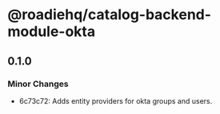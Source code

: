 # @roadiehq/catalog-backend-module-okta

## 0.1.0

### Minor Changes

- 6c73c72: Adds entity providers for okta groups and users.

